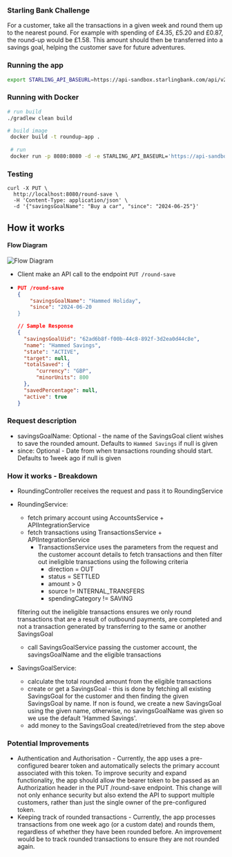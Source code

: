 ### Starling Bank Challenge

For a customer, take all the transactions in a given week and round them up to the nearest
pound. For example with spending of £4.35, £5.20 and £0.87, the round-up would be £1.58.
This amount should then be transferred into a savings goal, helping the customer save for
future adventures.

### Running the app
```bash
export STARLING_API_BASEURL=https://api-sandbox.starlingbank.com/api/v2/ STARTLING_API_BEARER_TOKEN={yourApplicationBearerToken} && ./gradlew bootRun
```

### Running with Docker
```bash
# run build
./gradlew clean build

# build image
 docker build -t roundup-app .
 
 # run
 docker run -p 8080:8080 -d -e STARLING_API_BASEURL='https://api-sandbox.starlingbank.com/api/v2/' -e STARLING_API_BEARER_TOKEN='yourApplicationBearerToken' roundup-app
```

### Testing
```curl
curl -X PUT \
  http://localhost:8080/round-save \
  -H 'Content-Type: application/json' \
  -d '{"savingsGoalName": "Buy a car", "since": "2024-06-25"}'
```

## How it works
#### Flow Diagram
![Flow Diagram](https://github.com/adigunhammedolalekan/starling-challenge/blob/main/flows/roundup_flows.png)

* Client make an API call to the endpoint `PUT /round-save`
* ```json
  PUT /round-save
  {
      "savingsGoalName": "Hammed Holiday",
      "since": "2024-06-20
  }
  ```
  ```json
  // Sample Response
  {
    "savingsGoalUid": "62ad6b8f-f00b-44c8-892f-3d2ea0d44c8e",
    "name": "Hammed Savings",
    "state": "ACTIVE",
    "target": null,
    "totalSaved": {
        "currency": "GBP",
        "minorUnits": 800
    },
    "savedPercentage": null,
    "active": true
  }
  ```
### Request description
  * savingsGoalName: Optional - the name of the SavingsGoal client wishes to save the rounded amount. Defaults to `Hammed Savings` if null is given
  * since: Optional - Date from when transactions rounding should start. Defaults to 1week ago if null is given

### How it works - Breakdown
* RoundingController receives the request and pass it to RoundingService
* RoundingService:
  * fetch primary account using AccountsService + APIIntegrationService
  * fetch transactions using TransactionsService + APIIntegrationService 
    * TransactionsService uses the parameters from the request and the customer account details to fetch transactions and then filter out ineligible transactions using the following criteria
        * direction = OUT
        * status = SETTLED
        * amount > 0
        * source != INTERNAL_TRANSFERS
        * spendingCategory != SAVING
  
    
  filtering out the ineligible transactions ensures we only round transactions that are a result of outbound payments, are completed and not a transaction generated by transferring to the same or another SavingsGoal 
  * call SavingsGoalService passing the customer account, the savingsGoalName and the eligible transactions
* SavingsGoalService:
  * calculate the total rounded amount from the eligible transactions
  * create or get a SavingsGoal - this is done by fetching all existing SavingsGoal for the customer and then finding the given SavingsGoal by name. If non is found, we create a new SavingsGoal using the given name, otherwise, no savingsGoalName was given so we use the default 'Hammed Savings'.
  * add money to the SavingsGoal created/retrieved from the step above

### Potential Improvements
* Authentication and Authorisation - Currently, the app uses a pre-configured bearer token and automatically selects the primary account associated with this token. To improve security and expand functionality, the app should allow the bearer token to be passed as an Authorization header in the PUT /round-save endpoint. This change will not only enhance security but also extend the API to support multiple customers, rather than just the single owner of the pre-configured token.
* Keeping track of rounded transactions - Currently, the app processes transactions from one week ago (or a custom date) and rounds them, regardless of whether they have been rounded before. An improvement would be to track rounded transactions to ensure they are not rounded again.